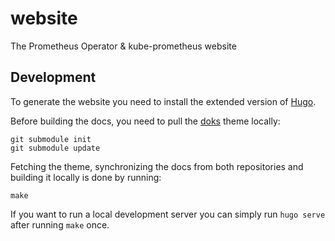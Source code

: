 # website
The Prometheus Operator &amp; kube-prometheus website

## Development

To generate the website you need to install the extended version of [Hugo](https://gohugo.io/).

Before building the docs, you need to pull the [doks](https://getdoks.org/) theme locally:

```shell
git submodule init
git submodule update
```

Fetching the theme, synchronizing the docs from both repositories and building it locally is done by running:

```shell
make
```

If you want to run a local development server you can simply run `hugo serve` after running `make` once.
